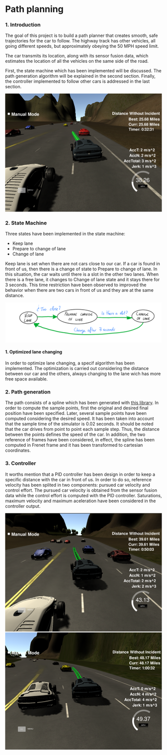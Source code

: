 # **Path planning** 

[//]: # (Image References)

[image1]: ./images/state-machine.png "State machine"
[image2]: ./images/Simulator1.png "Simulator"
[image3]: ./images/Simulator2.png "Simulator"
[image4]: ./images/Simulator3.png "Simulator"


### 1. Introduction
The goal of this project is to build a path planner that creates smooth, safe trajectories for the car to follow. The highway track has other vehicles, all going different speeds, but approximately obeying the 50 MPH speed limit.

The car transmits its location, along with its sensor fusion data, which estimates the location of all the vehicles on the same side of the road.

First, the state machine which has been implemented will be discussed. The path generation algorithm will be explained in the second section. Finally, the controller implemented to follow other cars is addressed in the last section.

![Simulator][image2]

### 2. State Machine
Three states have been implemented in the state machine:
* Keep lane
* Prepare to change of lane
* Change of lane

Keep lane is set when there are not cars close to our car. If a car is found in front of us, then there is a change of state to Prepare to change of lane. In this situation, the car waits until there is a slot in the other two lanes. When there is a free lane, it changes to Change of lane state and it stays there for 3 seconds. This time restriction have been observed to improved the behavior when there are two cars in front of us and they are at the same distance. 

![State machine][image1]

#### 1. Optimized lane changing
In order to optimize lane changing, a specif algorithm has been implemented. The optimization is carried out considering the distance between our car and the others, always changing to the lane wich has more free space available.

### 2. Path generation
The path consists of a spline which has been generated with [this library](https://kluge.in-chemnitz.de/opensource/spline/). In order to compute the sample points, first the original and desired final position have been specified. Later, several sample points have been computed considering the desired speed. It has been taken into account that the sample time of the simulator is 0.02 seconds. It should be noted that the car drives from point to point each sample step. Thus, the distance between the points defines the speed of the car. In addition, the two reference of frames have been considered, in effect, the spline has been computed in Frenet frame and it has been transformed to cartesian coordinates.

### 3. Controller
It worths mention that a PID controller has been design in order to keep a specific distance with the car in front of us. In order to do so, reference velocity has been splited in two components: pursued car velocity and control effort. The pursued car velocity is obtained from the sensor fusion data while the control effort is computed with the PID controller. Saturations, maximum velocity and maximum aceleration have been considered in the controller output.

![Simulator][image3]
![Simulator][image4]
